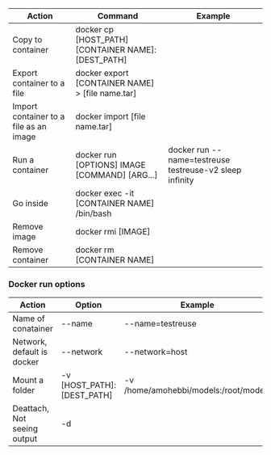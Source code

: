 |Action|Command|Example|
|-|-|-|
|Copy to container| docker cp [HOST_PATH] [CONTAINER NAME]:[DEST_PATH]||
|Export container to a file| docker export [CONTAINER NAME] > [file name.tar]||
|Import container to a file as an image| docker import [file name.tar]||
|Run a container | docker run [OPTIONS] IMAGE [COMMAND] [ARG...]| docker run --name=testreuse testreuse-v2 sleep infinity|
|Go inside|docker exec -it [CONTAINER NAME] /bin/bash||
|Remove image| docker rmi [IMAGE] | |
|Remove container| docker rm [CONTAINER NAME]|

### Docker run options
|Action|Option|Example|
|-|-|-|
|Name of conatainer| --name |--name=testreuse |
|Network, default is docker|--network|--network=host|
|Mount a folder|-v [HOST_PATH]:[DEST_PATH]|-v /home/amohebbi/models:/root/models|
|Deattach, Not seeing output|-d||


